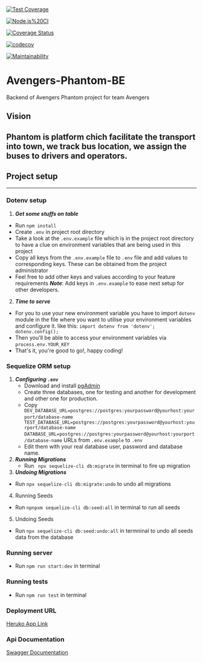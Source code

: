 [![Test Coverage](https://api.codeclimate.com/v1/badges/068429e3c906946f50ec/test_coverage)](https://codeclimate.com/github/atlp-rwanda/Avengers-Phantom-BE/test_coverage)

[![Node.js%20CI](https://github.com/atlp-rwanda/Avengers-Phantom-BE/actions/workflows/phantom.yml/badge.svg)](https://github.com/atlp-rwanda/Avengers-Phantom-BE/actions/workflows/phantom.yml)

[![Coverage Status](https://coveralls.io/repos/github/atlp-rwanda/Avengers-Phantom-BE/badge.svg?branch=develop)](https://coveralls.io/github/atlp-rwanda/Avengers-Phantom-BE?branch=develop)

[![codecov](https://codecov.io/gh/atlp-rwanda/Avengers-Phantom-BE/branch/develop/graph/badge.svg?token=Y5JULKTVD5)](https://codecov.io/gh/atlp-rwanda/Avengers-Phantom-BE)

[![Maintainability](https://api.codeclimate.com/v1/badges/068429e3c906946f50ec/maintainability)](https://codeclimate.com/github/atlp-rwanda/Avengers-Phantom-BE/maintainability)




# Avengers-Phantom-BE
Backend of Avengers Phantom project for team Avengers


## Vision

## Phantom is platform chich facilitate the transport into town, we track bus location, we assign the buses to drivers and operators.

## Project setup

---

### Dotenv setup

1.  **_Get some stuffs on table_**

- Run `npm install`
- Create `.env` in project root directory
- Take a look at the `.env.example` file which is in the project root directory to have a clue on environment variables that are being used in this project
- Copy all keys from the `.env.example` file to `.env` file and add values to corresponding keys. These can be obtained from the project administrator
- Feel free to add other keys and values according to your feature requirements
  **_Note_**: Add keys in `.env.example` to ease next setup for other developers.

2. **_Time to serve_**

- For you to use your new environment variable you have to import `dotenv` module in the file where you want to utilise your environment variables and configure it. like this: `import dotenv from 'dotenv'; dotenv.config();`
- Then you'll be able to access your environment variables via `process.env.YOUR_KEY`
- That's it, you're good to go!, happy coding!

### Sequelize ORM setup

1. **_Configuring `.env`_**
   - Download and install [pgAdmin](https://www.postgresql.org/download/)
   - Create three databases, one for testing and another for development and other one for production.
   - Copy ` DEV_DATABASE_URL=postgres://postgres:yourpassword@yourhost:yourport/database-name`
     ` TEST_DATABASE_URL=postgres://postgres:yourpassword@yourhost:yourport/database-name`
     `DATABASE_URL=postgres://postgres:yourpassword@yourhost:yourport/database-name` URLs
     from `.env.example` to `.env`
   - Edit them with your real database user, password and database name.
2. **_Running Migrations_**
   - Run ` npx sequelize-cli db:migrate` in terminal to fire up migration
3. **_Undoing Migrations_**

- Run `npx sequelize-cli db:migrate:undo` to undo all migrations

4. Running Seeds

- Run `npnpxm sequelize-cli db:seed:all` in terminal to run all seeds

5. Undoing Seeds

- Run `npx sequelize-cli db:seed:undo:all` in termninal to undo all seeds data from the database

### Running server

- Run `npm run start:dev` in terminal

### Running tests

- Run `npm run test` in terminal

### Deployment URL

[Heruko App Link](https://avengers-phantom-be-new.herokuapp.com/)
### Api Documentation

[Swagger Documentation](https://avengers-phantom-be-new.herokuapp.com/documentation/#/)
